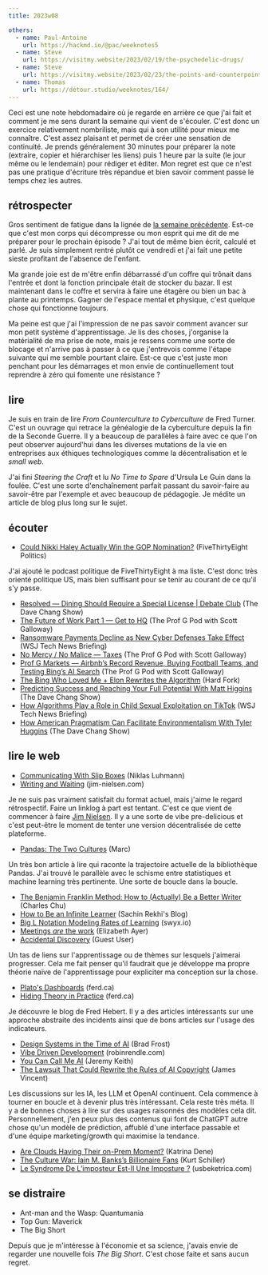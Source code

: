 ```yaml
---
title: 2023w08

others:
  - name: Paul-Antoine
    url: https://hackmd.io/@pac/weeknotes5
  - name: Steve
    url: https://visitmy.website/2023/02/19/the-psychedelic-drugs/
  - name: Steve
    url: https://visitmy.website/2023/02/23/the-points-and-counterpoints/
  - name: Thomas
    url: https://détour.studio/weeknotes/164/
---
```


Ceci est une note hebdomadaire où je regarde en arrière ce que j'ai fait et comment je me sens durant la semaine qui vient de s'écouler.
C'est donc un exercice relativement nombriliste, mais qui à son utilité pour mieux me connaître.
C'est assez plaisant et permet de créer une sensation de continuité.
Je prends généralement 30 minutes pour préparer la note (extraire, copier et hiérarchiser les liens) puis 1 heure par la suite (le jour même ou le lendemain) pour rédiger et éditer.
Mon regret est que ce n'est pas une pratique d'écriture très répandue et bien savoir comment passe le temps chez les autres.


## rétrospecter

Gros sentiment de fatigue dans la lignée de [la semaine précédente](2023w07).
Est-ce que c'est mon corps qui décompresse ou mon esprit qui me dit de me préparer pour le prochain épisode ?
J'ai tout de même bien écrit, calculé et parlé.
Je suis simplement rentré plutôt ce vendredi et j'ai fait une petite sieste profitant de l'absence de l'enfant.

Ma grande joie est de m'être enfin débarrassé d'un coffre qui trônait dans l'entrée et dont la fonction principale était de stocker du bazar.
Il est maintenant dans le coffre et servira à faire une étagère ou bien un bac à plante au printemps.
Gagner de l'espace mental et physique, c'est quelque chose qui fonctionne toujours.

Ma peine est que j'ai l'impression de ne pas savoir comment avancer sur mon petit système d'apprentissage.
Je lis des choses, j'organise la matérialité de ma prise de note, mais je ressens comme une sorte de blocage et n'arrive pas à passer à ce que j'entrevois comme l'étape suivante qui me semble pourtant claire.
Est-ce que c'est juste mon penchant pour les démarrages et mon envie de continuellement tout reprendre à zéro qui fomente une résistance ?

## lire

Je suis en train de lire *From Counterculture to Cyberculture* de Fred Turner.
C'est un ouvrage qui retrace la généalogie de la cyberculture depuis la fin de la Seconde Guerre.
Il y a beaucoup de parallèles à faire avec ce que l'on peut observer aujourd'hui dans les diverses mutations de la vie en entreprises aux éthiques technologiques comme la décentralisation et le *small web*.

J'ai fini *Steering the Craft* et lu *No Time to Spare* d'Ursula Le Guin dans la foulée.
C'est une sorte d'enchaînement parfait passant du savoir-faire au savoir-être par l'exemple et avec beaucoup de pédagogie.
Je médite un article de blog plus long sur le sujet.


## écouter

- [Could Nikki Haley Actually Win the GOP Nomination?][podcast:3] (FiveThirtyEight Politics)

J'ai ajouté le podcast politique de FiveThirtyEight à ma liste.
C'est donc très orienté politique US, mais bien suffisant pour se tenir au courant de ce qu'il s'y passe.

- [Resolved —  Dining Should Require a Special License | Debate Club][podcast:0] (The Dave Chang Show)
- [The Future of Work Part 1 —  Get to HQ][podcast:1] (The Prof G Pod with Scott Galloway)
- [Ransomware Payments Decline as New Cyber Defenses Take Effect][podcast:2] (WSJ Tech News Briefing)
- [No Mercy / No Malice —  Taxes][podcast:4] (The Prof G Pod with Scott Galloway)
- [Prof G Markets —  Airbnb’s Record Revenue, Buying Football Teams, and Testing Bing’s AI Search][podcast:5] (The Prof G Pod with Scott Galloway)
- [The Bing Who Loved Me + Elon Rewrites the Algorithm][podcast:6] (Hard Fork)
- [Predicting Success and Reaching Your Full Potential With Matt Higgins][podcast:7] (The Dave Chang Show)
- [How Algorithms Play a Role in Child Sexual Exploitation on TikTok][podcast:8] (WSJ Tech News Briefing)
- [How American Pragmatism Can Facilitate Environmentalism With Tyler Huggins][podcast:9] (The Dave Chang Show)

[podcast:0]: https://share.snipd.com/episode/7d51bbe7-143e-4090-bfd8-0fd8d881e8ad
[podcast:1]: https://share.snipd.com/episode/0a20a8aa-f07d-40a5-a49c-93fdcfcf604a
[podcast:2]: https://share.snipd.com/episode/56e7eaef-85e4-4a80-9209-d7c430530806
[podcast:3]: https://share.snipd.com/episode/4afbe877-eb9f-4fdd-a15d-e5c980339460
[podcast:4]: https://share.snipd.com/episode/2e2882ff-c610-46fa-9b82-2981c6b6aabc
[podcast:5]: https://share.snipd.com/episode/7c7ec79e-fded-49dd-8aa8-72289505535e
[podcast:6]: https://share.snipd.com/episode/1921ab17-01c2-4743-9224-3f80147c167a
[podcast:7]: https://share.snipd.com/episode/9b7edc3e-6eca-46f9-b928-2693297ddedc
[podcast:8]: https://share.snipd.com/episode/73da99e9-5c58-421d-b227-f253fe67eb05
[podcast:9]: https://share.snipd.com/episode/a3fa821e-7715-4cd0-81df-1d1c6d593a2c


## lire le web

- [Communicating With Slip Boxes][article:1] (Niklas Luhmann)
- [Writing and Waiting][article:5] (jim-nielsen.com)

Je ne suis pas vraiment satisfait du format actuel, mais j'aime le regard rétrospectif.
Faire un linklog à part est tentant.
C'est ce que vient de commencer à faire [Jim Nielsen](https://blog.jim-nielsen.com/2023/notes-dot-jim-nielsen-dot-com/).
Il y a une sorte de vibe pre-delicious et c'est peut-être le moment de tenter une version décentralisée de cette plateforme.

- [Pandas: The Two Cultures][article:2] (Marc)

Un très bon article à lire qui raconte la trajectoire actuelle de la bibliothèque Pandas.
J'ai trouvé le parallèle avec le schisme entre statistiques et machine learning très pertinente.
Une sorte de boucle dans la boucle.

- [The Benjamin Franklin Method: How to (Actually) Be a Better Writer][article:15] (Charles Chu)
- [How to Be an Infinite Learner][article:9] (Sachin Rekhi's Blog)
- [Big L Notation Modeling Rates of Learning][article:12] (swyx.io)
- [Meetings *are* the work][article:0] (Elizabeth Ayer)
- [Accidental Discovery][article:13] (Guest User)

Un tas de liens sur l'apprentissage ou de thèmes sur lesquels j'aimerai progresser.
Cela me fait penser qu'il faudrait que je développe ma propre théorie naïve de l'apprentissage pour expliciter ma conception sur la chose.

- [Plato's Dashboards][article:6] (ferd.ca)
- [Hiding Theory in Practice][article:8] (ferd.ca)

Je découvre le blog de Fred Hebert.
Il y a des articles intéressants sur une approche abstraite des incidents ainsi que de bons articles sur l'usage des indicateurs.

- [Design Systems in the Time of AI][article:7] (Brad Frost)
- [Vibe Driven Development][article:10] (robinrendle.com)
- [You Can Call Me AI][article:4] (Jeremy Keith)
- [The Lawsuit That Could Rewrite the Rules of AI Copyright][article:16] (James Vincent)

Les discussions sur les IA, les LLM et OpenAI continuent.
Cela commence à tourner en boucle et à devenir plus très intéressant.
Cela reste très méta.
Il y a de bonnes choses à lire sur des usages raisonnés des modèles cela dit.
Personnellement, j'en peux plus des contenus qui font de ChatGPT autre chose qu'un modèle de prédiction, affublé d'une interface passable et d'une équipe marketing/growth qui maximise la tendance.

- [Are Clouds Having Their on-Prem Moment?][article:11] (Katrina Dene)
- [The Culture War: Iain M. Banks’s Billionaire Fans][article:3] (Kurt Schiller)
- [Le Syndrome De L’imposteur Est-Il Une Imposture ?][article:14] (usbeketrica.com)

[article:0]: https://medium.com/@ElizAyer/meetings-are-the-work-9e429dde6aa3
[article:1]: https://luhmann.surge.sh/communicating-with-slip-boxes
[article:2]: https://datapythonista.me/blog/pandas-the-two-cultures
[article:3]: https://bloodknife.com/culture-war-iain-m-banks-jeff-bezos/
[article:4]: https://adactio.com/journal/19899
[article:5]: https://blog.jim-nielsen.com/2022/writing-and-waiting/
[article:6]: https://ferd.ca/plato-s-dashboards.html
[article:7]: https://bradfrost.com/blog/post/design-systems-in-the-time-of-ai/
[article:8]: https://ferd.ca/hiding-theory-in-practice.html
[article:9]: https://www.sachinrekhi.com/how-to-be-an-infinite-learner
[article:10]: https://robinrendle.com/notes/vibe-driven-development/
[article:11]: https://stackoverflow.blog/2023/02/20/are-companies-shifting-away-from-public-clouds/
[article:12]: https://www.swyx.io/big-l-notation
[article:13]: https://www.ursulakleguin.com/blog/65-accidental-discovery
[article:14]: https://usbeketrica.com/fr/article/le-syndrome-de-l-imposteur-est-il-une-imposture?
[article:15]: https://observer.com/2016/12/the-benjamin-franklin-method-how-to-actually-be-a-better-writer/
[article:16]: https://www.theverge.com/2022/11/8/23446821/microsoft-openai-github-copilot-class-action-lawsuit-ai-copyright-violation-training-data

## se distraire

- Ant-man and the Wasp: Quantumania
- Top Gun: Maverick
- The Big Short

Depuis que je m'intéresse à l'économie et sa science, j'avais envie de regarder une nouvelle fois *The Big Short*.
C'est chose faite et sans aucun regret.
